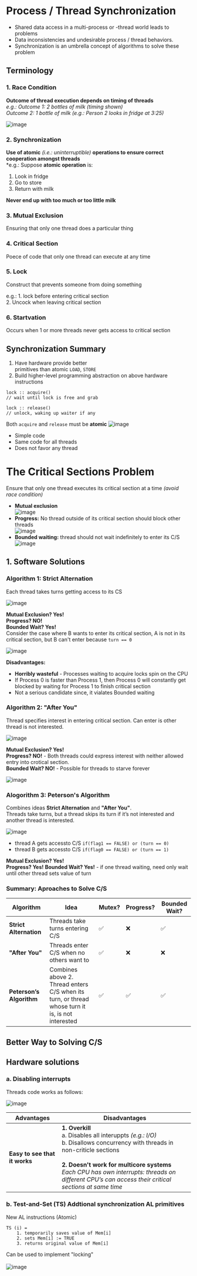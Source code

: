 # Process / Thread Synchronization
- Shared data access in a multi-process or -thread world leads to problems
- Data inconsistencies and undesirable process / thread behaviors.
- Synchronization is an umbrella concept of algorithms to solve these problem

## Terminology
### 1. Race Condition
**Outcome of thread execution depends on timing of threads** <br>
*e.g.: Outcome 1: 2 bottles of milk (timing shown) <br>
Outcome 2: 1 bottle of milk (e.g.: Person 2 looks in fridge at 3:25)*

![image](https://user-images.githubusercontent.com/74788199/225479521-eef28ca6-efa3-4139-aff9-140929e6e7c8.png)

### 2. Synchronization
**Use of atomic** *(i.e.: uninterruptible)* **operations to ensure correct cooperation amongst threads** <br>
*e.g.: Suppose **atomic operation** is:
1. Look in fridge 
2. Go to store
3. Return with milk <br>

**Never end up with too much or too little milk**

### 3. Mutual Exclusion
Ensuring that only one thread does a particular thing

### 4. Critical Section
Poece of code that only one thread can execute at any time

### 5. Lock
Construct that prevents someone from doing something

e.g.: 1. lock before entering critical section <br>
2. Uncock when leaving critical section

### 6. Startvation
Occurs when 1 or more threads never gets access to critical section

## Synchronization Summary
1. Have hardware provide better <br> primitives than atomic ```LOAD```, ```STORE```
2. Build higher-level programming abstraction on above hardware instructions
```
lock :: acquire()
// wait until lock is free and grab

lock :: release()
// unlock, waking up waiter if any
```
Both ```acquire``` and ```release``` must be **atomic**
![image](https://user-images.githubusercontent.com/74788199/225489906-3bfd965c-d603-4371-8146-95600691178d.png)
- Simple code
- Same code for all threads
- Does not favor any thread

# The Critical Sections Problem
Ensure that only one thread executes its critical section at a time *(avoid race condition)*
- **Mutual exclusion** <br> ![image](https://user-images.githubusercontent.com/74788199/225498192-f30f6520-54d8-4a86-a7eb-b4e90d932661.png)
- **Progress:** No thread outside of its critical section should block other threads <br> ![image](https://user-images.githubusercontent.com/74788199/225498235-65a4f8f4-cf21-4f25-8abb-d1ef7da0fe8b.png)
- **Bounded waiting:** thread should not wait indefinitely to enter its C/S <br> ![image](https://user-images.githubusercontent.com/74788199/225498304-5a26fd03-bb75-449b-beb6-0846c656e5ac.png)
 
## 1. Software Solutions
### Algorithm 1: Strict Alternation
Each thread takes turns getting access to its CS <br>

![image](https://user-images.githubusercontent.com/74788199/225506423-41023618-3acb-43b1-9884-6250f068b733.png)

**Mutual Exclusion? Yes!** <br>
**Progress? NO!**<br>
**Bounded Wait? Yes!** 
<br>Consider the case where B wants to enter its critical section, A is not in its critical section, but B can't enter because ```turn == 0```<br>

![image](https://user-images.githubusercontent.com/74788199/225635248-1c6ecb6f-3e95-47e3-a296-a9faddcc05cd.png)

**Disadvantages:** <br>
- **Horribly wasteful** - Processes waiting to acquire locks spin on the CPU
- If Process 0 is faster than Process 1, then Process 0 will constantly get blocked by waiting for Process 1 to finish critical section
- Not a serious candidate since, it vialates Bounded waiting

### Algorithm 2: "After You"
Thread specifies interest in entering critical section. Can enter is other thread is not interested.<br>

![image](https://user-images.githubusercontent.com/74788199/225643182-7f56541d-5e98-4267-8e07-680b942fb02c.png)

**Mutual Exclusion? Yes!** <br>
**Progress? NO!** - Both threads could express interest with neither allowed entry into crotical section. <br>
**Bounded Wait? NO!** - Possible for threads to starve forever <br>

![image](https://user-images.githubusercontent.com/74788199/225644044-b1479ebe-a9c6-49d1-a698-98ddb7d1f1e0.png)

### Alogorithm 3: Peterson's Algorithm
Combines ideas **Strict Alternation** and **"After You"**. <br>
Threads take turns, but a thread skips its turn if it’s not interested and another thread is interested.

![image](https://user-images.githubusercontent.com/74788199/225649187-6331d9c2-5cce-46bb-9422-2076e6d39607.png)<br>
- thread A gets accessto C/S ```if(flag1 == FALSE) or (turn == 0)```
- thread B gets accessto C/S ```if(flag0 == FALSE) or (turn == 1)```

**Mutual Exclusion? Yes!** <br>
**Progress? Yes!**
**Bounded Wait? Yes!** - if one thread waiting, need only wait until other thread sets value of turn

### Summary: Aproaches to Solve C/S
| Algorithm   | Idea        | Mutex?      | Progress?   | Bounded Wait? |
| ----------- | ----------- | ----------- | ----------- | ------------- |
| **Strict Alternation**    | Threads take turns entering C/S | :white_check_mark: | :x: | :white_check_mark:  |
| **"After You"**           | Threads enter C/S when no others want to | :white_check_mark: | :x: | :x:  |
| **Peterson’s Algorithm**  | Combines above 2. <br> Thread enters C/S when its turn, or thread whose turn it is, is not interested | :white_check_mark: | :white_check_mark: | :white_check_mark: |

## Better Way to Solving C/S
## Hardware solutions
### a. Disabling interrupts
Threads code works as follows:

![image](https://user-images.githubusercontent.com/74788199/225663734-fb8e5ada-3312-476c-8cd3-9a94aa11d495.png)

| **Advantages** | **Disadvantages**  |
| -------------  | -----------------  |
| **Easy to see that it works**    | **1. Overkill** <br>  a. Disables all interuppts *(e.g.: I/O)* <br>  b. Disallows concurrency with threads in non-criticle sections <br><br> **2. Doesn't work for multicore systems** <br> *Each CPU has own interrupts: threads on different CPU’s can access their critical sections at same time* |

### b. Test-and-Set (TS) Addtional synchronization AL primitives
New AL instructions (Atomic)
```
TS (i) =
    1. temporarily saves value of Mem[i] 
    2. sets Mem[i] := TRUE
    3. returns original value of Mem[i]
```

Can be used to implement "locking" <br><br>
![image](https://user-images.githubusercontent.com/74788199/225666932-1197b3a5-6fd2-44d6-be83-b379a156b31d.png)









